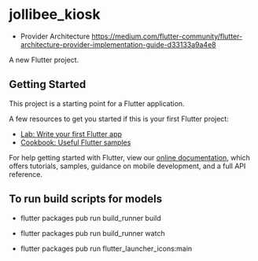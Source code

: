# jollibee_kiosk

- Provider Architecture
https://medium.com/flutter-community/flutter-architecture-provider-implementation-guide-d33133a9a4e8

A new Flutter project.

## Getting Started

This project is a starting point for a Flutter application.

A few resources to get you started if this is your first Flutter project:

- [Lab: Write your first Flutter app](https://flutter.dev/docs/get-started/codelab)
- [Cookbook: Useful Flutter samples](https://flutter.dev/docs/cookbook)

For help getting started with Flutter, view our
[online documentation](https://flutter.dev/docs), which offers tutorials,
samples, guidance on mobile development, and a full API reference.

## To run build scripts for models
- flutter packages pub run build_runner build

<!-- Automatic -->
- flutter packages pub run build_runner watch

<!-- Generate Icon -->
- flutter packages pub run flutter_launcher_icons:main
